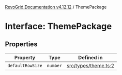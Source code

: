 [RevoGrid Documentation v4.12.12](README.md) / ThemePackage

# Interface: ThemePackage

## Properties

| Property | Type | Defined in |
| ------ | ------ | ------ |
| `defaultRowSize` | `number` | [src/types/theme.ts:2](https://github.com/revolist/revogrid/blob/ecd92bead8bd3117a71a9fcab227f9b0f91c2edf/src/types/theme.ts#L2) |
